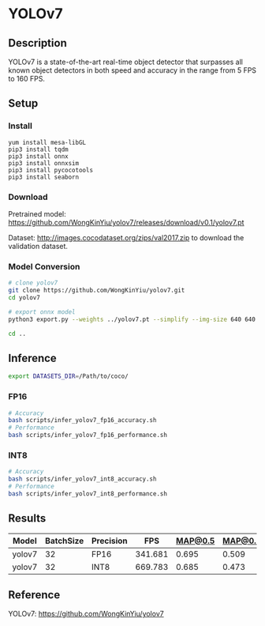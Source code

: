 # YOLOv7

## Description

YOLOv7 is a state-of-the-art real-time object detector that surpasses all known object detectors in both speed and accuracy in the range from 5 FPS to 160 FPS.

## Setup

### Install
```
yum install mesa-libGL
pip3 install tqdm
pip3 install onnx
pip3 install onnxsim
pip3 install pycocotools
pip3 install seaborn
```

### Download

Pretrained model: <https://github.com/WongKinYiu/yolov7/releases/download/v0.1/yolov7.pt>

Dataset: <http://images.cocodataset.org/zips/val2017.zip> to download the validation dataset.

### Model Conversion
```bash
# clone yolov7
git clone https://github.com/WongKinYiu/yolov7.git
cd yolov7

# export onnx model
python3 export.py --weights ../yolov7.pt --simplify --img-size 640 640 --dynamic-batch --grid

cd ..
```

## Inference
```bash
export DATASETS_DIR=/Path/to/coco/
```
### FP16

```bash
# Accuracy
bash scripts/infer_yolov7_fp16_accuracy.sh
# Performance
bash scripts/infer_yolov7_fp16_performance.sh
```

### INT8
```bash
# Accuracy
bash scripts/infer_yolov7_int8_accuracy.sh
# Performance
bash scripts/infer_yolov7_int8_performance.sh
```

## Results

Model   |BatchSize  |Precision |FPS       |MAP@0.5   |MAP@0.5:0.95 |
--------|-----------|----------|----------|----------|-------------|
yolov7  |    32     |   FP16   |341.681   |  0.695   |  0.509      |
yolov7  |    32     |   INT8   |669.783   |  0.685   |  0.473      |
## Reference

YOLOv7: https://github.com/WongKinYiu/yolov7
